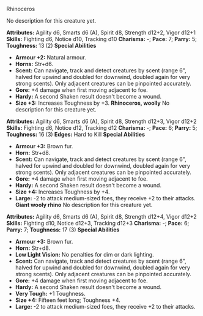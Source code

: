 Rhinoceros

No description for this creature yet.

**Attributes:** Agility d6, Smarts d6 (A), Spirit d8, Strength d12+2,
Vigor d12+1
**Skills:** Fighting d6, Notice d10, Tracking d10
**Charisma:** -; **Pace:** 7; **Parry:** 5; **Toughness:** 13 (2)
**Special Abilities**
- **Armour +2:** Natural armour.
- **Horns:** Str+d6.
- **Scent:** Can navigate, track and detect creatures by scent (range
6", halved for upwind and doubled for downwind, doubled again for very
strong scents). Only adjacent creatures can be pinpointed accurately.
- **Gore:** +4 damage when first moving adjacent to foe.
- **Hardy:** A second Shaken result doesn't become a wound.
- **Size +3:** Increases Toughness by +3.
**Rhinoceros, woolly**
No description for this creature yet.

**Attributes:** Agility d6, Smarts d6 (A), Spirit d8, Strength d12+3,
Vigor d12+2
**Skills:** Fighting d6, Notice d12, Tracking d12
**Charisma:** -; **Pace:** 6; **Parry:** 5; **Toughness:** 16 (3)
**Edges:** Hard to Kill
**Special Abilities**
- **Armour +3:** Brown fur.
- **Horn:** Str+d8.
- **Scent:** Can navigate, track and detect creatures by scent (range
6", halved for upwind and doubled for downwind, doubled again for very
strong scents). Only adjacent creatures can be pinpointed accurately.
- **Gore:** +4 damage when first moving adjacent to foe.
- **Hardy:** A second Shaken result doesn't become a wound.
- **Size +4:** Increases Toughness by +4.
- **Large:** -2 to attack medium-sized foes, they receive +2 to their
attacks.
**Giant wooly rhino**
No description for this creature yet.

**Attributes:** Agility d6, Smarts d6 (A), Spirit d8, Strength d12+4,
Vigor d12+2
**Skills:** Fighting d10, Notice d12+3, Tracking d12+3
**Charisma:** -; **Pace:** 6; **Parry:** 7; **Toughness:** 17 (3)
**Special Abilities**
- **Armour +3:** Brown fur.
- **Horn:** Str+d8.
- **Low Light Vision:** No penalties for dim or dark lighting.
- **Scent:** Can navigate, track and detect creatures by scent (range
6", halved for upwind and doubled for downwind, doubled again for very
strong scents). Only adjacent creatures can be pinpointed accurately.
- **Gore:** +4 damage when first moving adjacent to foe.
- **Hardy:** A second Shaken result doesn't become a wound.
- **Very Tough:** +1 Toughness.
- **Size +4:** Fifteen feet long; Toughness +4.
- **Large:** -2 to attack medium-sized foes, they receive +2 to their
attacks.

